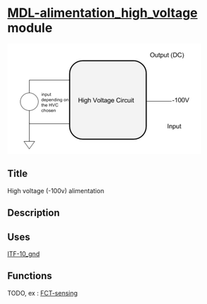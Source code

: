 # [MDL-alimentation_high_voltage]() module
![](viewme.jpg)

## Title
High voltage (-100v) alimentation

## Description

## Uses
[ITF-10_gnd](../../interfaces/ITF-10_gnd)

## Functions
TODO, ex : [FCT-sensing](../../functions/FCT-sensing)
